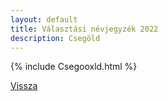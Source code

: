 ```yaml
---
layout: default
title: Választási névjegyzék 2022
description: Csegöld
---
```


{% include Csegooxld.html %}

[Vissza](./)